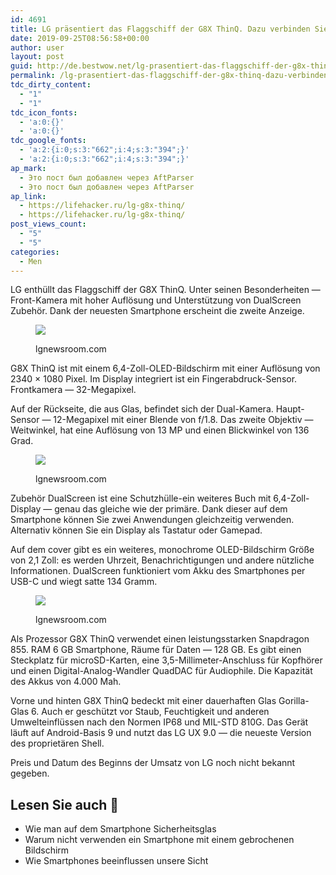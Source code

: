```yaml
---
id: 4691
title: LG präsentiert das Flaggschiff der G8X ThinQ. Dazu verbinden Sie den zweiten Bildschirm
date: 2019-09-25T08:56:58+00:00
author: user
layout: post
guid: http://de.bestwow.net/lg-prasentiert-das-flaggschiff-der-g8x-thinq-dazu-verbinden-sie-den-zweiten-bildschirm/
permalink: /lg-prasentiert-das-flaggschiff-der-g8x-thinq-dazu-verbinden-sie-den-zweiten-bildschirm/
tdc_dirty_content:
  - "1"
  - "1"
tdc_icon_fonts:
  - 'a:0:{}'
  - 'a:0:{}'
tdc_google_fonts:
  - 'a:2:{i:0;s:3:"662";i:4;s:3:"394";}'
  - 'a:2:{i:0;s:3:"662";i:4;s:3:"394";}'
ap_mark:
  - Это пост был добавлен через AftParser
  - Это пост был добавлен через AftParser
ap_link:
  - https://lifehacker.ru/lg-g8x-thinq/
  - https://lifehacker.ru/lg-g8x-thinq/
post_views_count:
  - "5"
  - "5"
categories:
  - Men
---
```

LG enthüllt das Flaggschiff der G8X ThinQ. Unter seinen Besonderheiten — Front-Kamera mit hoher Auflösung und Unterstützung von DualScreen Zubehör. Dank der neuesten Smartphone erscheint die zweite Anzeige.<figure>

![](http://de.bestwow.net/wp-content/uploads/2019/09/lg-predstavila-flagman-g8x-thinq-k-nemu-mozhno-podsoedinit-vtoroy-ekran-1.jpg) <figcaption>lgnewsroom.com</figcaption></figure> 

G8X ThinQ ist mit einem 6,4-Zoll-OLED-Bildschirm mit einer Auflösung von 2340 × 1080 Pixel. Im Display integriert ist ein Fingerabdruck-Sensor. Frontkamera — 32-Megapixel.

Auf der Rückseite, die aus Glas, befindet sich der Dual-Kamera. Haupt-Sensor — 12-Megapixel mit einer Blende von f/1.8. Das zweite Objektiv — Weitwinkel, hat eine Auflösung von 13 MP und einen Blickwinkel von 136 Grad.<figure>

![](http://de.bestwow.net/wp-content/uploads/2019/09/lg-predstavila-flagman-g8x-thinq-k-nemu-mozhno-podsoedinit-vtoroy-ekran-2.jpg) <figcaption>lgnewsroom.com</figcaption></figure> 

Zubehör DualScreen ist eine Schutzhülle-ein weiteres Buch mit 6,4-Zoll-Display — genau das gleiche wie der primäre. Dank dieser auf dem Smartphone können Sie zwei Anwendungen gleichzeitig verwenden. Alternativ können Sie ein Display als Tastatur oder Gamepad.

Auf dem cover gibt es ein weiteres, monochrome OLED-Bildschirm Größe von 2,1 Zoll: es werden Uhrzeit, Benachrichtigungen und andere nützliche Informationen. DualScreen funktioniert vom Akku des Smartphones per USB-C und wiegt satte 134 Gramm.<figure>

![](http://de.bestwow.net/wp-content/uploads/2019/09/lg-predstavila-flagman-g8x-thinq-k-nemu-mozhno-podsoedinit-vtoroy-ekran-3.jpg) <figcaption>lgnewsroom.com</figcaption></figure> 

Als Prozessor G8X ThinQ verwendet einen leistungsstarken Snapdragon 855. RAM 6 GB Smartphone, Räume für Daten — 128 GB. Es gibt einen Steckplatz für microSD-Karten, eine 3,5-Millimeter-Anschluss für Kopfhörer und einen Digital-Analog-Wandler QuadDAC für Audiophile. Die Kapazität des Akkus von 4.000 Mah.

Vorne und hinten G8X ThinQ bedeckt mit einer dauerhaften Glas Gorilla-Glas 6. Auch er geschützt vor Staub, Feuchtigkeit und anderen Umwelteinflüssen nach den Normen IP68 und MIL-STD 810G. Das Gerät läuft auf Android-Basis 9 und nutzt das LG UX 9.0 — die neueste Version des proprietären Shell.

Preis und Datum des Beginns der Umsatz von LG noch nicht bekannt gegeben.

<div>
  <h2 class="read-also__title">
    <span>Lesen Sie auch</span> <span>🧐 </span>
  </h2>
  
  <ul class="read-also__list">
    <li>
      Wie man auf dem Smartphone Sicherheitsglas
    </li>
    <li>
      Warum nicht verwenden ein Smartphone mit einem gebrochenen Bildschirm
    </li>
    <li>
      Wie Smartphones beeinflussen unsere Sicht
    </li>
  </ul>
</div>